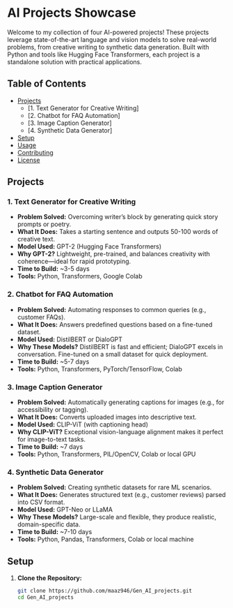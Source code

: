 # AI Projects Showcase

Welcome to my collection of four AI-powered projects! These projects leverage state-of-the-art language and vision models to solve real-world problems, from creative writing to synthetic data generation. Built with Python and tools like Hugging Face Transformers, each project is a standalone solution with practical applications.

## Table of Contents
- [Projects](#projects)
  - [1. Text Generator for Creative Writing]
  - [2. Chatbot for FAQ Automation]
  - [3. Image Caption Generator]
  - [4. Synthetic Data Generator]
- [Setup](#setup)
- [Usage](#usage)
- [Contributing](#contributing)
- [License](#license)

## Projects

### 1. Text Generator for Creative Writing
- **Problem Solved:** Overcoming writer’s block by generating quick story prompts or poetry.
- **What It Does:** Takes a starting sentence and outputs 50-100 words of creative text.
- **Model Used:** GPT-2 (Hugging Face Transformers)
- **Why GPT-2?** Lightweight, pre-trained, and balances creativity with coherence—ideal for rapid prototyping.
- **Time to Build:** ~3-5 days
- **Tools:** Python, Transformers, Google Colab

### 2. Chatbot for FAQ Automation
- **Problem Solved:** Automating responses to common queries (e.g., customer FAQs).
- **What It Does:** Answers predefined questions based on a fine-tuned dataset.
- **Model Used:** DistilBERT or DialoGPT
- **Why These Models?** DistilBERT is fast and efficient; DialoGPT excels in conversation. Fine-tuned on a small dataset for quick deployment.
- **Time to Build:** ~5-7 days
- **Tools:** Python, Transformers, PyTorch/TensorFlow, Colab

### 3. Image Caption Generator
- **Problem Solved:** Automatically generating captions for images (e.g., for accessibility or tagging).
- **What It Does:** Converts uploaded images into descriptive text.
- **Model Used:** CLIP-ViT (with captioning head)
- **Why CLIP-ViT?** Exceptional vision-language alignment makes it perfect for image-to-text tasks.
- **Time to Build:** ~7 days
- **Tools:** Python, Transformers, PIL/OpenCV, Colab or local GPU

### 4. Synthetic Data Generator
- **Problem Solved:** Creating synthetic datasets for rare ML scenarios.
- **What It Does:** Generates structured text (e.g., customer reviews) parsed into CSV format.
- **Model Used:** GPT-Neo or LLaMA
- **Why These Models?** Large-scale and flexible, they produce realistic, domain-specific data.
- **Time to Build:** ~7-10 days
- **Tools:** Python, Pandas, Transformers, Colab or local machine

## Setup

1. **Clone the Repository:**
   ```bash
   git clone https://github.com/maaz946/Gen_AI_projects.git
   cd Gen_AI_projects
